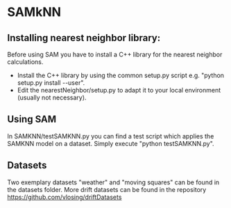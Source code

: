 # SAMkNN

## Installing nearest neighbor library:
Before using SAM you have to install a C++ library for the nearest neighbor calculations.
- Install the C++ library by using the common setup.py script e.g. "python setup.py install --user".
- Edit the nearestNeighbor/setup.py to adapt it to your local environment (usually not necessary).


## Using SAM
In SAMKNN/testSAMKNN.py you can find a test script which applies the SAMKNN model on a dataset. Simply execute "python testSAMKNN.py". 

## Datasets
Two exemplary datasets "weather" and "moving squares" can be found in the datasets folder. More drift datasets can be found in the repository https://github.com/vlosing/driftDatasets
